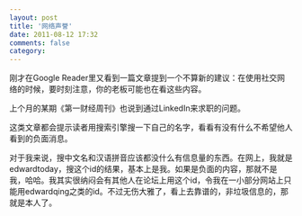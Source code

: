 ```yaml
---
layout: post
title: '网络声誉'
date: 2011-08-12 17:32
comments: false
category: 
---
```

    

刚才在Google Reader里又看到一篇文章提到一个不算新的建议：在使用社交网络的时候，要时刻注意，你的老板可能也在看这些内容。

上个月的某期《第一财经周刊》也说到通过LinkedIn来求职的问题。

这类文章都会提示读者用搜索引擎搜一下自己的名字，看看有没有什么不希望他人看到的负面消息。

对于我来说，搜中文名和汉语拼音应该都没什么有信息量的东西。在网上，我就是edwardtoday，搜这个id的结果，基本上是我。如果是负面的内容，那就不是我，哈哈。我其实很纳闷会有其他人在论坛上用这个id，令我在一小部分网站上只能用edwardqing之类的id。不过无伤大雅了，看上去靠谱的，非垃圾信息的，那就是本人了。
